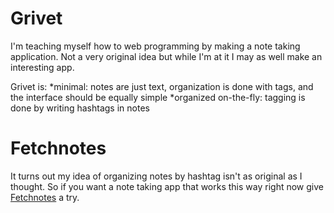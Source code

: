 Grivet
=====

I'm teaching myself how to web programming by making a note taking application.
Not a very original idea but while I'm at it I may as well make an interesting app.

Grivet is:
*minimal: notes are just text, organization is done with tags, and the interface should be equally simple
*organized on-the-fly: tagging is done by writing hashtags in notes


Fetchnotes
===
It turns out my idea of organizing notes by hashtag isn't as original as I thought. So if you want a note taking app
that works this way right now give [Fetchnotes](http://www.fetchnotes.com/ "Fetchnotes") a try.